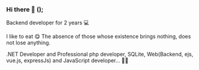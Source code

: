 ### Hi there 👋 <Developers/>();

Backend developer for 2 years 💻

I like to eat 😋
The absence of those whose existence brings nothing, does not lose anything.

.NET Developer and Professional php developer, SQLite, Web(Backend, ejs, vue.js, expressJs) and JavaScript developer... 👨‍💻

